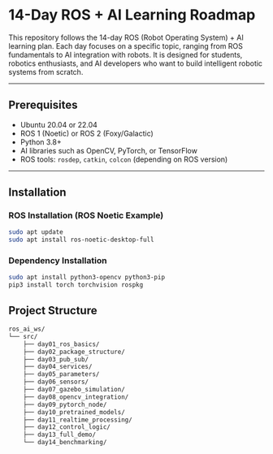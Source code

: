 # 14-Day ROS + AI Learning Roadmap

This repository follows the 14-day ROS (Robot Operating System) + AI learning plan. Each day focuses on a specific topic, ranging from ROS fundamentals to AI integration with robots. It is designed for students, robotics enthusiasts, and AI developers who want to build intelligent robotic systems from scratch.

---

## Prerequisites

- Ubuntu 20.04 or 22.04
- ROS 1 (Noetic) or ROS 2 (Foxy/Galactic)
- Python 3.8+
- AI libraries such as OpenCV, PyTorch, or TensorFlow
- ROS tools: `rosdep`, `catkin`, `colcon` (depending on ROS version)

---

## Installation

### ROS Installation (ROS Noetic Example)

```bash
sudo apt update
sudo apt install ros-noetic-desktop-full
```
### Dependency Installation
```bash
sudo apt install python3-opencv python3-pip
pip3 install torch torchvision rospkg
```

## Project Structure
```bash
ros_ai_ws/
└── src/
    ├── day01_ros_basics/
    ├── day02_package_structure/
    ├── day03_pub_sub/
    ├── day04_services/
    ├── day05_parameters/
    ├── day06_sensors/
    ├── day07_gazebo_simulation/
    ├── day08_opencv_integration/
    ├── day09_pytorch_node/
    ├── day10_pretrained_models/
    ├── day11_realtime_processing/
    ├── day12_control_logic/
    ├── day13_full_demo/
    └── day14_benchmarking/
```
